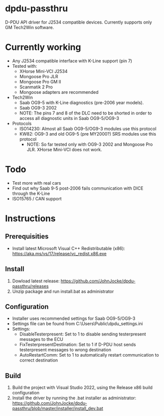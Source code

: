 # dpdu-passthru
D-PDU API driver for J2534 compatible devices. Currently supports only GM Tech2Win software.

# Currently working
* Any J2534 compatible interface with K-Line support (pin 7)
* Tested with:
  * XHorse Mini-VCI J2534
  * Mongoose Pro JLR
  * Mongoose Pro GM II
  * Scanmatik 2 Pro
  * Mongoose adapters are recommended
* Tech2Win
  * Saab OG9-5 with K-Line diagnostics (pre-2006 year models).
  * Saab OG9-3 2002
  * NOTE: The pins 7 and 8 of the DLC need to be shorted in order to access all diagnostic units in Saab OG9-5/OG9-3
* Protocols
  * ISO14230: Almost all Saab OG9-5/OG9-3 modules use this protocol
  * KW82: OG9-3 and old OG9-5 (pre MY2000?) SRS modules use this protocol
    * NOTE: So far tested only with OG9-3 2002 and Mongoose Pro JLR. XHorse Mini-VCI does not work. 

# Todo
* Test more with real cars
* Find out why Saab 9-5 post-2006 fails communication with DICE through the K-Line 
* ISO15765 / CAN support

# Instructions
## Prerequisities
* Install latest Microsoft Visual C++ Redistributable (x86): https://aka.ms/vs/17/release/vc_redist.x86.exe

## Install
1. Dowload latest release: https://github.com/JohnJocke/dpdu-passthru/releases
1. Unzip package and run install.bat as administrator

## Configuration
* Installer uses recommended settings for Saab OG9-5/OG9-3
* Settings file can be found from C:\Users\Public\dpdu_settings.ini
*  Settings:
   * DisableTesterpresent: Set to 1 to disable sending testerpresent messages to the ECU
   * FixTesterpresentDestination: Set to 1 if D-PDU host sends testerpresent messages to wrong destination
   * AutoRestartComm: Set to 1 to automatically restart communication to correct destination
    
## Build
1. Build the project with Visual Studio 2022, using the Release x86 build configuration
1. Install the driver by running the .bat installer as administrator: https://github.com/JohnJocke/dpdu-passthru/blob/master/installer/install_dev.bat


